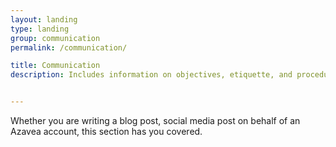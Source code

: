 ```yaml
---
layout: landing
type: landing
group: communication
permalink: /communication/

title: Communication
description: Includes information on objectives, etiquette, and procedures related to writing for Azavea. Our audience is frequently technologists for civic, social and environmental good or geospatial software developers.


---
```


Whether you are writing a blog post, social media post on behalf of an Azavea account, this section has you covered.
